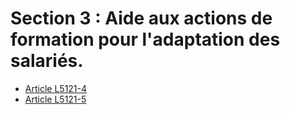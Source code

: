 # Section 3 : Aide aux actions de formation pour l'adaptation des salariés.

* [Article L5121-4](./LEGIARTI000006903463.md)
* [Article L5121-5](./LEGIARTI000006903464.md)
